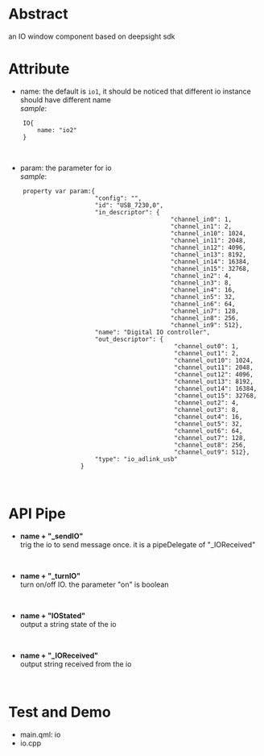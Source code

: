 # Abstract
an IO window component based on deepsight sdk  

# Attribute
* name: the default is `io1`, it should be noticed that different io instance should have different name  
_sample_:  
```
    IO{
        name: "io2"
    }
```  
</br>

* param: the parameter for io  
_sample_:    
```
    property var param:{
                        "config": "",
                        "id": "USB_7230,0",
                        "in_descriptor": {
                                             "channel_in0": 1,
                                             "channel_in1": 2,
                                             "channel_in10": 1024,
                                             "channel_in11": 2048,
                                             "channel_in12": 4096,
                                             "channel_in13": 8192,
                                             "channel_in14": 16384,
                                             "channel_in15": 32768,
                                             "channel_in2": 4,
                                             "channel_in3": 8,
                                             "channel_in4": 16,
                                             "channel_in5": 32,
                                             "channel_in6": 64,
                                             "channel_in7": 128,
                                             "channel_in8": 256,
                                             "channel_in9": 512},
                        "name": "Digital IO controller",
                        "out_descriptor": {
                                              "channel_out0": 1,
                                              "channel_out1": 2,
                                              "channel_out10": 1024,
                                              "channel_out11": 2048,
                                              "channel_out12": 4096,
                                              "channel_out13": 8192,
                                              "channel_out14": 16384,
                                              "channel_out15": 32768,
                                              "channel_out2": 4,
                                              "channel_out3": 8,
                                              "channel_out4": 16,
                                              "channel_out5": 32,
                                              "channel_out6": 64,
                                              "channel_out7": 128,
                                              "channel_out8": 256,
                                              "channel_out9": 512},
                        "type": "io_adlink_usb"
                    }
```  
</br>

# API Pipe
* **name + "_sendIO"**  
trig the io to send message once. it is a pipeDelegate of "_IOReceived"  
</br>

* **name + "_turnIO"**  
turn on/off IO. the parameter "on" is boolean  
</br>

* **name + "IOStated"**  
output a string state of the io  
</br>

* **name + "_IOReceived"**  
output string received from the io  
</br>

# Test and Demo
* main.qml: io  
* io.cpp  
</br>